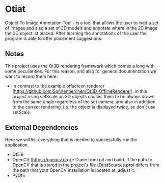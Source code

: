 # Otiat
Object To Image Annotation Tool - is a tool that allows the user to load a set of images and also a set of 3D 
models and annotate where in the 2D image the 3D object ist placed. After learning the annotations of the user 
the program is able to offer placement suggestions.

## Notes

This project uses the Qt3D rendering framework which comes a long with some peculiarities. For this reason, 
and also for general documentation we want to record them here.

* In contrast to the example offscreen renderer (https://github.com/Sonnentierchen/Qt3D-OfflineRenderer), in this project using setScale on 3D objects causes them to be always drawn from the same angle regardless of the set camera, and also in addition to the correct rendering, i.e. the object is displayed twice, so don't use setScale.

## External Dependencies

Here we will list everything that is needed to successfully run the application.

* Qt5.9
* OpenCV (https://opencv.org/): Clone from git and build. If the path to OpenCV that is stored in the project's file (OtiatSources.pro) differs from the path that your OpenCV installation is located at, adjust it.
* PyQt5
